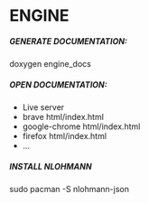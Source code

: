 # ENGINE

##### GENERATE DOCUMENTATION:

 doxygen engine_docs

##### OPEN DOCUMENTATION:

- Live server
- brave html/index.html
- google-chrome html/index.html
- firefox html/index.html
- ...


##### INSTALL NLOHMANN

sudo pacman -S nlohmann-json